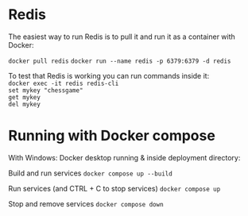 # Redis

The easiest way to run Redis is to pull it and run it as a container with Docker:  

`` docker pull redis `` 
`` docker run --name redis -p 6379:6379 -d redis ``

To test that Redis is working you can run commands inside it:  
`` docker exec -it redis redis-cli ``  
`` set mykey "chessgame" ``  
`` get mykey ``  
`` del mykey ``  




# Running with Docker compose

With Windows:
Docker desktop running & inside deployment directory:

Build and run services
`` docker compose up --build ``

Run services (and CTRL + C to stop services)
`` docker compose up ``

Stop and remove services
`` docker compose down ``